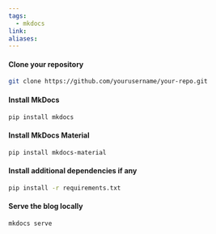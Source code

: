 ```yaml
---
tags:
  - mkdocs
link: 
aliases:
---
```



#### Clone your repository

```bash
git clone https://github.com/yourusername/your-repo.git
```

#### Install MkDocs

```bash
pip install mkdocs
```

#### Install MkDocs Material

```bash
pip install mkdocs-material
```

#### Install additional dependencies if any

```bash
pip install -r requirements.txt
```


#### Serve the blog locally

```bash
mkdocs serve
```